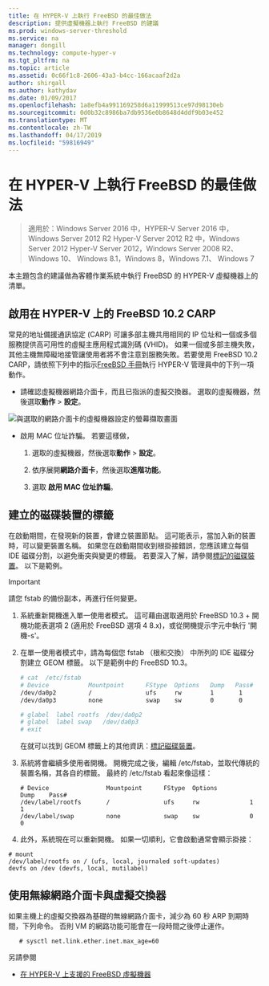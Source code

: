```yaml
---
title: 在 HYPER-V 上執行 FreeBSD 的最佳做法
description: 提供虛擬機器上執行 FreeBSD 的建議
ms.prod: windows-server-threshold
ms.service: na
manager: dongill
ms.technology: compute-hyper-v
ms.tgt_pltfrm: na
ms.topic: article
ms.assetid: 0c66f1c8-2606-43a3-b4cc-166acaaf2d2a
author: shirgall
ms.author: kathydav
ms.date: 01/09/2017
ms.openlocfilehash: 1a8efb4a991169258d6a11999513ce97d98130eb
ms.sourcegitcommit: 0d0b32c8986ba7db9536e0b8648d4ddf9b03e452
ms.translationtype: MT
ms.contentlocale: zh-TW
ms.lasthandoff: 04/17/2019
ms.locfileid: "59816949"
---
```

# <a name="best-practices-for-running-freebsd-on-hyper-v"></a>在 HYPER-V 上執行 FreeBSD 的最佳做法

>適用於：Windows Server 2016 中，HYPER-V Server 2016 中，Windows Server 2012 R2 Hyper-V Server 2012 R2 中，Windows Server 2012 Hyper-V Server 2012，Windows Server 2008 R2、 Windows 10、 Windows 8.1，Windows 8，Windows 7.1、 Windows 7

本主題包含的建議做為客體作業系統中執行 FreeBSD 的 HYPER-V 虛擬機器上的清單。

## <a name="enable-carp-in-freebsd-102-on-hyper-v"></a>啟用在 HYPER-V 上的 FreeBSD 10.2 CARP

常見的地址備援通訊協定 (CARP) 可讓多部主機共用相同的 IP 位址和一個或多個服務提供高可用性的虛擬主應用程式識別碼 (VHID)。 如果一個或多部主機失敗，其他主機無障礙地接管讓使用者將不會注意到服務失敗。若要使用 FreeBSD 10.2 CARP，請依照下列中的指示[FreeBSD 手冊](https://www.freebsd.org/doc/en/books/handbook/carp.html)執行 HYPER-V 管理員中的下列一項動作。

* 請確認虛擬機器網路介面卡，而且已指派的虛擬交換器。 選取的虛擬機器，然後選取**動作** > **設定**。

![與選取的網路介面卡的虛擬機器設定的螢幕擷取畫面](media/Hyper-V_Settings_NetworkAdapter.png)

* 啟用 MAC 位址詐騙。 若要這樣做，

   1. 選取的虛擬機器，然後選取**動作** > **設定**。

   2. 依序展開**網路介面卡**，然後選取**進階功能**。

   3. 選取 **啟用 MAC 位址詐騙**。

## <a name="create-labels-for-disk-devices"></a>建立的磁碟裝置的標籤

在啟動期間，在發現新的裝置，會建立裝置節點。 這可能表示，當加入新的裝置時，可以變更裝置名稱。 如果您在啟動期間收到根掛接錯誤，您應該建立每個 IDE 磁碟分割，以避免衝突與變更的標籤。 若要深入了解，請參閱[標記的磁碟裝置](https://www.freebsd.org/doc/handbook/geom-glabel.html)。 以下是範例。 

> [!IMPORTANT]
> 請您 fstab 的備份副本，再進行任何變更。

1. 系統重新開機進入單一使用者模式。 這可藉由選取適用於 FreeBSD 10.3 + 開機功能表選項 2 (適用於 FreeBSD 選項 4 8.x)，或從開機提示字元中執行 '開機-s'。

2. 在單一使用者模式中，請為每個您 fstab （根和交換） 中所列的 IDE 磁碟分割建立 GEOM 標籤。 以下是範例中的 FreeBSD 10.3。

   ```bash
   # cat  /etc/fstab
   # Device           Mountpoint      FStype  Options   Dump   Pass#
   /dev/da0p2         /               ufs     rw        1       1
   /dev/da0p3         none            swap    sw        0       0

   # glabel  label rootfs  /dev/da0p2
   # glabel  label swap   /dev/da0p3
   # exit
   ```

   在就可以找到 GEOM 標籤上的其他資訊：[標記磁碟裝置](https://www.freebsd.org/doc/handbook/geom-glabel.html)。

3. 系統將會繼續多使用者開機。 開機完成之後，編輯 /etc/fstab，並取代傳統的裝置名稱，其各自的標籤。 最終的 /etc/fstab 看起來像這樣：

   ```
   # Device                Mountpoint      FStype  Options         Dump    Pass#
   /dev/label/rootfs       /               ufs     rw              1       1
   /dev/label/swap         none            swap    sw              0       0

   ```

4.  此外，系統現在可以重新開機。 如果一切順利，它會啟動通常會顯示掛接：
   
   ```
   # mount
   /dev/label/rootfs on / (ufs, local, journaled soft-updates)
   devfs on /dev (devfs, local, mutilabel)
   ```

## <a name="use-a-wireless-network-adapter-as-the-virtual-switch"></a>使用無線網路介面卡與虛擬交換器

如果主機上的虛擬交換器為基礎的無線網路介面卡，減少為 60 秒 ARP 到期時間，下列命令。 否則 VM 的網路功能可能會在一段時間之後停止運作。


```
   # sysctl net.link.ether.inet.max_age=60
```


另請參閱

* [在 HYPER-V 上支援的 FreeBSD 虛擬機器](Supported-FreeBSD-virtual-machines-on-Hyper-V.md)
